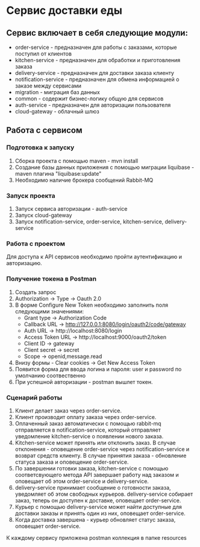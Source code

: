 # Сервис доставки еды

## Сервис включает в себя следующие модули:
- order-service - предназначен для работы с заказами, которые поступил от клиентов
- kitchen-service - предназначен для обработки и приготовления заказа
- delivery-service - предназначен для доставки заказа клиенту
- notification-service - предназначен для обмена информацией о заказе между сервисами
- migration - миграция баз данных
- common - содержит бизнес-логику общую для сервисов
- auth-service - предназначен для авторизации пользователя
- cloud-gateway - облачный шлюз

## Работа с сервисом

### Подготовка к запуску
1. Сборка проекта с помощью maven - mvn install
2. Создание базы данных приложения с помощью миграции liquibase -  maven плагина "liquibase:update"
3. Необходимо наличие брокера сообщений Rabbit-MQ

### Запуск проекта
1. Запуск сервиса авторизации - auth-service
2. Запуск cloud-gateway
3. Запуск notification-service, order-service, kitchen-service, delivery-service

### Работа с проектом
Для доступа к API сервисов необходимо пройти аутентификацию и авторизацию.

### Получение токена в Postman
1. Создать запрос
2. Authorization -> Type -> Oauth 2.0
3. В форме Configure New Token необходимо заполнить поля следующими значениями:
   - Grant type -> Authorization Code
   - Callback URL -> http://127.0.0.1:8080/login/oauth2/code/gateway
   - Auth URL -> http://localhost:8080/login
   - Access Token URL -> http://localhost:9000/oauth2/token
   - Client ID -> gateway
   - Client secret -> secret
   - Scope -> openid,message.read
4. Внизу формы - Clear cookies -> Get New Access Token
5. Появится форма для ввода логина и пароля: user и password по умолчанию соотвественно
6. При успешной авторизации - postman вышлет токен.

### Сценарий работы
1. Клиент делает заказ через order-service.
2. Клиент производит оплату заказа через order-service.
3. Оплаченный заказ автоматически с помощью rabbit-mq отправляется в notification-service, который отправляет уведомление kitchen-service о появлении нового заказа.
4. Kitchen-service может принять или отклонить заказ. В случае отклонения - оповещение order-service через notification-service и возврат средств клиенту. В случае принятия заказа - обновление статуса заказа и оповещение order-service.
5. По завершении готовки заказа, kitchen-service с помощью соответсвующего метода API завершает работу над заказом и оповещает об этом order-service и delivery-service.
6. delivery-service принимает сообщение о готовности заказа, уведомляет об этом свободных курьеров. delivery-service собирает заказ, теперь он доступен к доставке, оповещает order-service.
7. Курьер с помощью delivery-service может найти доступные для доставки заказы и принять один из них, оповещает order-service.
8. Когда доставка завершена - курьер обновляет статус заказа, оповещает order-service.

К каждому сервису приложена postman коллекция в папке resources
